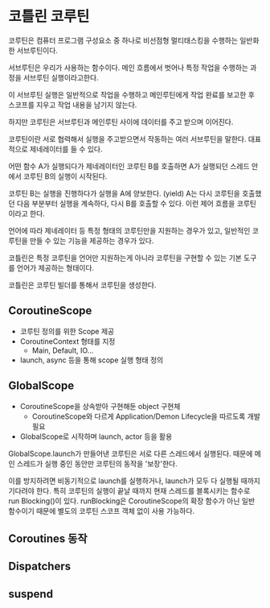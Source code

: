코틀린 코루틴
========================

코루틴은 컴퓨터 프로그램 구성요소 중 하나로 비선점형 멀티태스킹을 수행하는 일반화한 서브루틴이다.

서브루틴은 우리가 사용하는 함수이다. 메인 흐름에서 벗어나 특정 작업을 수행하는 과정을 서브루틴 실행이라고한다.

이 서브루틴 실행은 일반적으로 작업을 수행하고 메인루틴에게 작업 완료를 보고한 후 스코프를 지우고 작업 내용을 남기지 않는다. 

하지만 코루틴은 서브루틴과 메인루틴 사이에 데이터를 주고 받으며 이어진다. 

코루틴이란 서로 협력해서 실행을 주고받으면서 작동하는 여러 서브루틴을 말한다. 대표적으로 제네레이터를 들 수 있다. 

어떤 함수 A가 실행되다가 제네레이터인 코루틴 B를 호출하면 A가 실행되던 스레드 안에서 코루틴 B의 실행이 시작된다.

코루틴 B는 실행을 진행하다가 실행을 A에 양보한다. (yield)
A는 다시 코루틴을 호출했던 다음 부분부터 실행을 계속하다, 다시 B를 호출할 수 있다. 이런 제어 흐름을 코루틴이라고 한다. 

언어에 따라 제네레이터 등 특정 형태의 코루틴만을 지원하는 경우가 있고, 일반적인 코루틴을 만들 수 있는 기능을 제공하는 경우가 있다. 

코틀린은 특정 코루틴을 언어만 지원하는게 아니라 코루틴을 구현할 수 있는 기본 도구를 언어가 제공하는 형태이다. 

코틀린은 코루틴 빌더를 통해서 코루틴을 생성한다.


## CoroutineScope
- 코루틴 정의를 위한 Scope 제공
- CoroutineContext 형태를 지정
  - Main, Default, IO...
- launch, async 등을 통해 scope 실행 형태 정의


## GlobalScope
- CoroutineScope을 상속받아 구현해둔 object 구현체
  - CoroutineScope와 다르게 Application/Demon Lifecycle을 따르도록 개발 필요
- GlobalScope로 시작하며 launch, actor 등을 활용

GlobalScope.launch가 만들어낸 코루틴은 서로 다른 스레드에서 실행된다. 때문에 메인 스레드가 실행 중인 동안만 코루틴의 동작을 '보장'한다. 

이를 방지하려면 비동기적으로 launch를 실행하거나, launch가 모두 다 실행될 때까지 기다려야 한다. 특히 코루틴의 실행이 끝날 때까지 현재 스레드를 블록시키는 함수로 run Blocking()이 있다. runBlocking은 CoroutineScope의 확장 함수가 아닌 일반 함수이기 때문에 별도의 코루틴 스코프 객체 없이 사용 가능하다. 


## Coroutines 동작

## Dispatchers

## suspend

